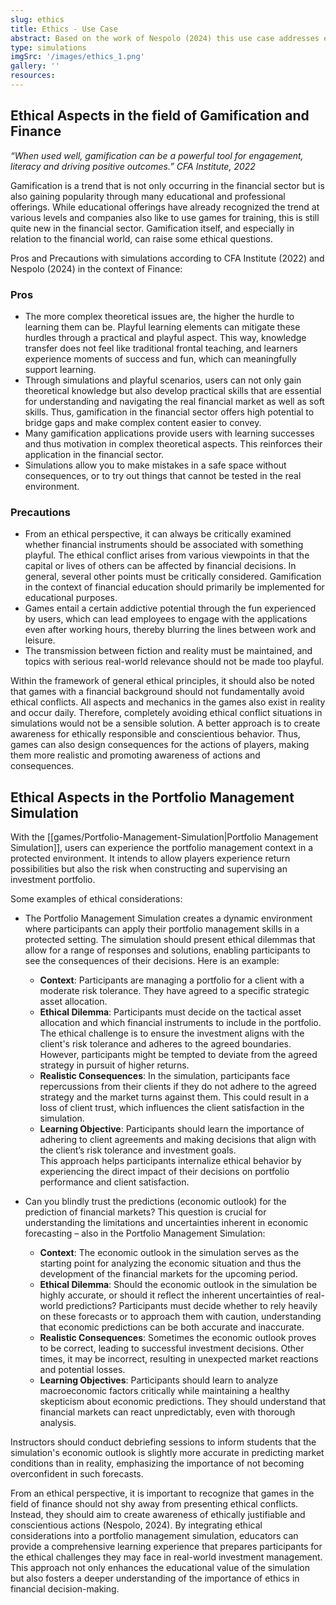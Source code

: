 ```yaml
---
slug: ethics
title: Ethics - Use Case
abstract: Based on the work of Nespolo (2024) this use case addresses ethical aspects in the context of gamification and Game-Based Learning in Finance. First, the topic is discussed in general and thereafter more specific in the context of a Portfolio Management Simulation.
type: simulations
imgSrc: '/images/ethics_1.png'
gallery: ''
resources:
---
```


## Ethical Aspects in the field of Gamification and Finance

*“When used well, gamification can be a powerful tool for engagement, literacy and driving positive outcomes.” CFA Institute, 2022*

Gamification is a trend that is not only occurring in the financial sector but is also gaining popularity through many educational and professional offerings. While educational offerings have already recognized the trend at various levels and companies also like to use games for training, this is still quite new in the financial sector. Gamification itself, and especially in relation to the financial world, can raise some ethical questions.

Pros and Precautions with simulations according to CFA Institute (2022) and Nespolo (2024) in the context of Finance: 

### Pros
- The more complex theoretical issues are, the higher the hurdle to learning them can be. Playful learning elements can mitigate these hurdles through a practical and playful aspect. This way, knowledge transfer does not feel like traditional frontal teaching, and learners experience moments of success and fun, which can meaningfully support learning. 
- Through simulations and playful scenarios, users can not only gain theoretical knowledge but also develop practical skills that are essential for understanding and navigating the real financial market as well as soft skills. Thus, gamification in the financial sector offers high potential to bridge gaps and make complex content easier to convey. 
- Many gamification applications provide users with learning successes and thus motivation in complex theoretical aspects. This reinforces their application in the financial sector.  
- Simulations allow you to make mistakes in a safe space without consequences, or to try out things that cannot be tested in the real environment. 

### Precautions
- From an ethical perspective, it can always be critically examined whether financial instruments should be associated with something playful. The ethical conflict arises from various viewpoints in that the capital or lives of others can be affected by financial decisions. In general, several other points must be critically considered. Gamification in the context of financial education should primarily be implemented for educational purposes. 
- Games entail a certain addictive potential through the fun experienced by users, which can lead employees to engage with the applications even after working hours, thereby blurring the lines between work and leisure.
- The transmission between fiction and reality must be maintained, and topics with serious real-world relevance should not be made too playful. 

Within the framework of general ethical principles, it should also be noted that games with a financial background should not fundamentally avoid ethical conflicts. All aspects and mechanics in the games also exist in reality and occur daily. Therefore, completely avoiding ethical conflict situations in simulations would not be a sensible solution. A better approach is to create awareness for ethically responsible and conscientious behavior. Thus, games can also design consequences for the actions of players, making them more realistic and promoting awareness of actions and consequences.

## Ethical Aspects in the Portfolio Management Simulation

With the [[games/Portfolio-Management-Simulation|Portfolio Management Simulation]], users can experience the portfolio management context in a protected environment. It intends to allow players experience return possibilities but also the risk when constructing and supervising an investment portfolio. 

Some examples of ethical considerations: 

- The Portfolio Management Simulation creates a dynamic environment where participants can apply their portfolio management skills in a protected setting. The simulation should present ethical dilemmas that allow for a range of responses and solutions, enabling participants to see the consequences of their decisions. Here is an example: 
  - **Context**: Participants are managing a portfolio for a client with a moderate risk tolerance. They have agreed to a specific strategic asset allocation. 
  - **Ethical Dilemma**: Participants must decide on the tactical asset allocation and which financial instruments to include in the portfolio. The ethical challenge is to ensure the investment aligns with the client's risk tolerance and adheres to the agreed boundaries. However, participants might be tempted to deviate from the agreed strategy in pursuit of higher returns. 
  - **Realistic Consequences**: In the simulation, participants face repercussions from their clients if they do not adhere to the agreed strategy and the market turns against them. This could result in a loss of client trust, which influences the client satisfaction in the simulation.  
  - **Learning Objective**: Participants should learn the importance of adhering to client agreements and making decisions that align with the client’s risk tolerance and investment goals.  
This approach helps participants internalize ethical behavior by experiencing the direct impact of their decisions on portfolio performance and client satisfaction. 

- Can you blindly trust the predictions (economic outlook) for the prediction of financial markets? This question is crucial for understanding the limitations and uncertainties inherent in economic forecasting – also in the Portfolio Management Simulation: 
  - **Context**: The economic outlook in the simulation serves as the starting point for analyzing the economic situation and thus the development of the financial markets for the upcoming period.  
  - **Ethical Dilemma**: Should the economic outlook in the simulation be highly accurate, or should it reflect the inherent uncertainties of real-world predictions? Participants must decide whether to rely heavily on these forecasts or to approach them with caution, understanding that economic predictions can be both accurate and inaccurate. 
  - **Realistic Consequences**: Sometimes the economic outlook proves to be correct, leading to successful investment decisions. Other times, it may be incorrect, resulting in unexpected market reactions and potential losses. 
  - **Learning Objectives**: Participants should learn to analyze macroeconomic factors critically while maintaining a healthy skepticism about economic predictions. They should understand that financial markets can react unpredictably, even with thorough analysis. 

Instructors should conduct debriefing sessions to inform students that the simulation's economic outlook is slightly more accurate in predicting market conditions than in reality, emphasizing the importance of not becoming overconfident in such forecasts. 

From an ethical perspective, it is important to recognize that games in the field of finance should not shy away from presenting ethical conflicts. Instead, they should aim to create awareness of ethically justifiable and conscientious actions (Nespolo, 2024). By integrating ethical considerations into a portfolio management simulation, educators can provide a comprehensive learning experience that prepares participants for the ethical challenges they may face in real-world investment management. This approach not only enhances the educational value of the simulation but also fosters a deeper understanding of the importance of ethics in financial decision-making. 
